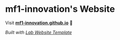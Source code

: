 
# mf1-innovation's Website

Visit **[mf1-innovation.github.io](https://mf1-innovation.github.io)** 🚀

_Built with [Lab Website Template](https://greene-lab.gitbook.io/lab-website-template-docs)_

